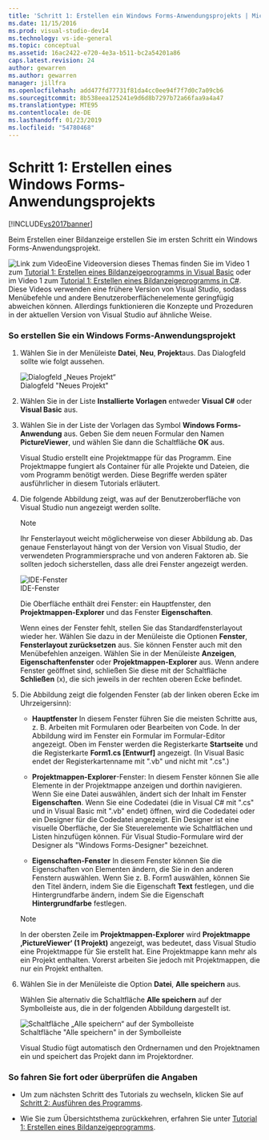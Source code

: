 ```yaml
---
title: 'Schritt 1: Erstellen ein Windows Forms-Anwendungsprojekts | Microsoft-Dokumentation'
ms.date: 11/15/2016
ms.prod: visual-studio-dev14
ms.technology: vs-ide-general
ms.topic: conceptual
ms.assetid: 16ac2422-e720-4e3a-b511-bc2a54201a86
caps.latest.revision: 24
author: gewarren
ms.author: gewarren
manager: jillfra
ms.openlocfilehash: add477fd77731f81da4cc0ee94f7f7d0c7a09cb6
ms.sourcegitcommit: 8b538eea125241e9d6d8b7297b72a66faa9a4a47
ms.translationtype: MTE95
ms.contentlocale: de-DE
ms.lasthandoff: 01/23/2019
ms.locfileid: "54780468"
---
```

# <a name="step-1-create-a-windows-forms-application-project"></a>Schritt 1: Erstellen eines Windows Forms-Anwendungsprojekts
[!INCLUDE[vs2017banner](../includes/vs2017banner.md)]

Beim Erstellen einer Bildanzeige erstellen Sie im ersten Schritt ein Windows Forms-Anwendungsprojekt.  
  
 ![Link zum Video](../data-tools/media/playvideo.gif "Video wiedergeben")Eine Videoversion dieses Themas finden Sie im Video 1 zum [Tutorial 1: Erstellen eines Bildanzeigeprogramms in Visual Basic](http://go.microsoft.com/fwlink/?LinkId=205209) oder im Video 1 zum [Tutorial 1: Erstellen eines Bildanzeigeprogramms in C#](http://go.microsoft.com/fwlink/?LinkId=205199). Diese Videos verwenden eine frühere Version von Visual Studio, sodass Menübefehle und andere Benutzeroberflächenelemente geringfügig abweichen können. Allerdings funktionieren die Konzepte und Prozeduren in der aktuellen Version von Visual Studio auf ähnliche Weise.  
  
### <a name="to-create-a-windows-forms-application-project"></a>So erstellen Sie ein Windows Forms-Anwendungsprojekt  
  
1.  Wählen Sie in der Menüleiste **Datei**, **Neu**, **Projekt**aus. Das Dialogfeld sollte wie folgt aussehen.  
  
     ![Dialogfeld „Neues Projekt“](../ide/media/newprojectdialogcallouts.png "NeuesProjektDialogfeldLegende")  
Dialogfeld "Neues Projekt"  
  
2.  Wählen Sie in der Liste **Installierte Vorlagen** entweder **Visual C#** oder **Visual Basic** aus.  
  
3.  Wählen Sie in der Liste der Vorlagen das Symbol **Windows Forms-Anwendung** aus. Geben Sie dem neuen Formular den Namen **PictureViewer**, und wählen Sie dann die Schaltfläche **OK** aus.  
  
     Visual Studio erstellt eine Projektmappe für das Programm. Eine Projektmappe fungiert als Container für alle Projekte und Dateien, die vom Programm benötigt werden. Diese Begriffe werden später ausführlicher in diesem Tutorials erläutert.  
  
4.  Die folgende Abbildung zeigt, was auf der Benutzeroberfläche von Visual Studio nun angezeigt werden sollte.  
  
    > [!NOTE]
    >  Ihr Fensterlayout weicht möglicherweise von dieser Abbildung ab. Das genaue Fensterlayout hängt von der Version von Visual Studio, der verwendeten Programmiersprache und von anderen Faktoren ab. Sie sollten jedoch sicherstellen, dass alle drei Fenster angezeigt werden.  
  
     ![IDE-Fenster](../ide/media/express-ideoverview-visio.png "Express_IDEÜberblick_Visio")  
IDE-Fenster  
  
     Die Oberfläche enthält drei Fenster: ein Hauptfenster, den **Projektmappen-Explorer** und das Fenster **Eigenschaften**.  
  
     Wenn eines der Fenster fehlt, stellen Sie das Standardfensterlayout wieder her. Wählen Sie dazu in der Menüleiste die Optionen **Fenster**, **Fensterlayout zurücksetzen** aus. Sie können Fenster auch mit den Menübefehlen anzeigen. Wählen Sie in der Menüleiste **Anzeigen**, **Eigenschaftenfenster** oder **Projektmappen-Explorer** aus. Wenn andere Fenster geöffnet sind, schließen Sie diese mit der Schaltfläche **Schließen** (x), die sich jeweils in der rechten oberen Ecke befindet.  
  
5.  Die Abbildung zeigt die folgenden Fenster (ab der linken oberen Ecke im Uhrzeigersinn):  
  
    -   **Hauptfenster** In diesem Fenster führen Sie die meisten Schritte aus, z. B. Arbeiten mit Formularen oder Bearbeiten von Code. In der Abbildung wird im Fenster ein Formular im Formular-Editor angezeigt. Oben im Fenster werden die Registerkarte **Startseite** und die Registerkarte **Form1.cs [Entwurf]** angezeigt. (In Visual Basic endet der Registerkartenname mit ".vb" und nicht mit ".cs".)  
  
    -   **Projektmappen-Explorer**-Fenster: In diesem Fenster können Sie alle Elemente in der Projektmappe anzeigen und dorthin navigieren. Wenn Sie eine Datei auswählen, ändert sich der Inhalt im Fenster **Eigenschaften**. Wenn Sie eine Codedatei (die in Visual C# mit ".cs" und in Visual Basic mit ".vb" endet) öffnen, wird die Codedatei oder ein Designer für die Codedatei angezeigt. Ein Designer ist eine visuelle Oberfläche, der Sie Steuerelemente wie Schaltflächen und Listen hinzufügen können. Für Visual Studio-Formulare wird der Designer als "Windows Forms-Designer" bezeichnet.  
  
    -   **Eigenschaften-Fenster** In diesem Fenster können Sie die Eigenschaften von Elementen ändern, die Sie in den anderen Fenstern auswählen. Wenn Sie z. B. Form1 auswählen, können Sie den Titel ändern, indem Sie die Eigenschaft **Text** festlegen, und die Hintergrundfarbe ändern, indem Sie die Eigenschaft **Hintergrundfarbe** festlegen.  
  
    > [!NOTE]
    >  In der obersten Zeile im **Projektmappen-Explorer** wird **Projektmappe ‚PictureViewer‘ (1 Projekt)** angezeigt, was bedeutet, dass Visual Studio eine Projektmappe für Sie erstellt hat. Eine Projektmappe kann mehr als ein Projekt enthalten. Vorerst arbeiten Sie jedoch mit Projektmappen, die nur ein Projekt enthalten.  
  
6.  Wählen Sie in der Menüleiste die Option **Datei**, **Alle speichern** aus.  
  
     Wählen Sie alternativ die Schaltfläche **Alle speichern** auf der Symbolleiste aus, die in der folgenden Abbildung dargestellt ist.  
  
     ![Schaltfläche „Alle speichern“ auf der Symbolleiste](../ide/media/express-iconsaveall.png "Express_SymbolAlleSpeichern")  
Schaltfläche "Alle speichern" in der Symbolleiste  
  
     Visual Studio fügt automatisch den Ordnernamen und den Projektnamen ein und speichert das Projekt dann im Projektordner.  
  
### <a name="to-continue-or-review"></a>So fahren Sie fort oder überprüfen die Angaben  
  
-   Um zum nächsten Schritt des Tutorials zu wechseln, klicken Sie auf [Schritt 2: Ausführen des Programms](../ide/step-2-run-your-program.md).  
  
-   Wie Sie zum Übersichtsthema zurückkehren, erfahren Sie unter [Tutorial 1: Erstellen eines Bildanzeigeprogramms](../ide/tutorial-1-create-a-picture-viewer.md).

